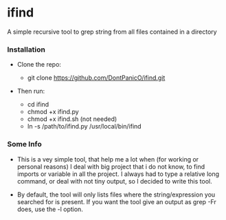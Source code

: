 # ifind
A simple recursive tool to grep string from all files contained in a directory

### Installation

- Clone the repo:

  - git clone https://github.com/DontPanicO/ifind.git

- Then run:

  - cd ifind
  - chmod +x ifind.py
  - chmod +x ifind.sh (not needed)
  - ln -s /path/to/ifind.py /usr/local/bin/ifind

### Some Info

- This is a vey simple tool, that help me a lot when (for working or personal reasons) I deal with big project that i do not know,
  to find imports or variable in all the project. I always had to type a relative long command, or deal with not tiny output, so
  I decided to write this tool.

- By default, the tool will only lists files where the string/expression you searched for is present. If you want the tool give an
  output as grep -Fr does, use the -l option.


